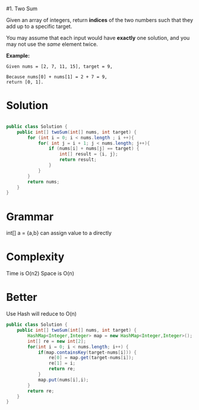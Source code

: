 #1.  Two Sum

Given an array of integers, return **indices** of the two numbers such that they add up to a specific target.

You may assume that each input would have **exactly** one solution, and you may not use the *same* element twice.

**Example:**

```
Given nums = [2, 7, 11, 15], target = 9,

Because nums[0] + nums[1] = 2 + 7 = 9,
return [0, 1].
```

# Solution

```Java

public class Solution {
    public int[] twoSum(int[] nums, int target) {
        for (int i = 0; i < nums.length ; i ++){
            for( int j = i + 1; j < nums.length; j++){
                if (nums[i] + nums[j] == target) {
                    int[] result = {i, j};
                    return result;
                }    
            }
        }
        return nums;
    }
}
```

# Grammar

int[] a = {a,b} can assign value to a directly

# Complexity

Time is O(n2) Space is O(n)

# Better 

Use Hash will reduce to O(n)

```Java
public class Solution {
    public int[] twoSum(int[] nums, int target) {
        HashMap<Integer,Integer> map = new HashMap<Integer,Integer>();
        int[] re = new int[2];
        for(int i = 0; i < nums.length; i++) {
            if(map.containsKey(target-nums[i])) {
                re[0] = map.get(target-nums[i]);
                re[1] = i;
                return re;
            }
            map.put(nums[i],i);
        }
        return re;
    }
}
```

